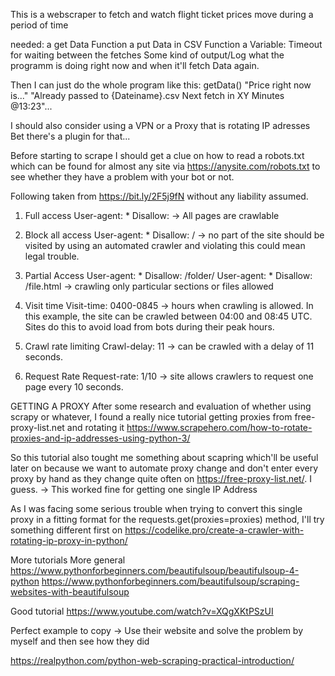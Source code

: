 This is a webscraper to fetch and watch flight ticket prices move during a period of time 

needed:
a get Data Function
a put Data in CSV Function
a Variable: Timeout for waiting between the fetches 
Some kind of output/Log what the programm is doing right now and when it'll fetch Data again.

Then I can just do the whole program like this:
getData() "Price right now is..." "Already passed to {Dateiname}.csv
Next fetch in XY Minutes @13:23"...

I should also consider using a VPN or a Proxy that is rotating IP adresses
Bet there's a plugin for that...

Before starting to scrape I should get a clue on how to read a robots.txt which
can be found for almost any site via https://anysite.com/robots.txt to see 
whether they have a problem with your bot or not. 

Following taken from https://bit.ly/2F5j9fN without any liability assumed. 

1. Full access
User-agent: *
Disallow:
-> All pages are crawlable 

2. Block all access 
User-agent: *
Disallow: /
-> no part of the site should be visited by using an automated crawler 
and violating this could mean legal trouble.

3. Partial Access
User-agent: *
Disallow: /folder/
User-agent: *
Disallow: /file.html
-> crawling only particular sections or files allowed

4. Visit time 
Visit-time: 0400-0845
-> hours when crawling is allowed. In this example, the site can be crawled 
between 04:00 and 08:45 UTC. Sites do this to avoid load from 
bots during their peak hours.

5. Crawl rate limiting 
Crawl-delay: 11
-> can be crawled with a delay of 11 seconds.

6. Request Rate 
Request-rate: 1/10
-> site allows crawlers to request one page every 10 seconds.

 
GETTING A PROXY
After some research and evaluation of whether using scrapy or whatever, I
found a really nice tutorial getting proxies from free-proxy-list.net and rotating it
https://www.scrapehero.com/how-to-rotate-proxies-and-ip-addresses-using-python-3/

So this tutorial also tought me something about scapring which'll be useful later on
because we want to automate proxy change and don't enter every proxy by hand 
as they change quite often on https://free-proxy-list.net/. I guess. 
-> This worked fine for getting one single IP Address

As I was facing some serious trouble when trying to convert this single proxy
in a fitting format for the requests.get(proxies=proxies) method, I'll try
something different first on
https://codelike.pro/create-a-crawler-with-rotating-ip-proxy-in-python/



More tutorials
More general
https://www.pythonforbeginners.com/beautifulsoup/beautifulsoup-4-python
https://www.pythonforbeginners.com/beautifulsoup/scraping-websites-with-beautifulsoup

Good tutorial
https://www.youtube.com/watch?v=XQgXKtPSzUI

Perfect example to copy
-> Use their website and solve the problem by myself and then see how they did

https://realpython.com/python-web-scraping-practical-introduction/

